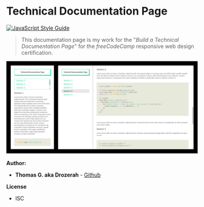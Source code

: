 # Technical Documentation Page

[![JavaScript Style Guide](https://img.shields.io/badge/code_style-standard-brightgreen.svg)](https://standardjs.com)


> This documentation page is my work for the "_Build a Technical Documentation Page_" for the _freeCodeCamp_ responsive web design certification.

![technical documentation page image](https://raw.githubusercontent.com/Drozerah/MyGitHubStorage/master/img/technical-documentation-page/technical-documentation-page.png)

__Author:__

* **Thomas G. aka Drozerah** - [Github](https://github.com/Drozerah)

__License__

* ISC





